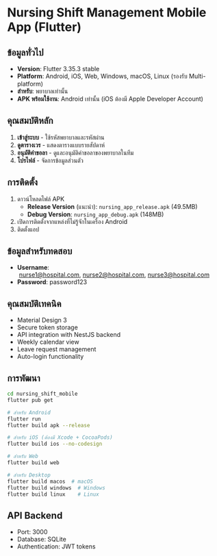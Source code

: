 # Nursing Shift Management Mobile App (Flutter)

## ข้อมูลทั่วไป
- **Version**: Flutter 3.35.3 stable
- **Platform**: Android, iOS, Web, Windows, macOS, Linux (รองรับ Multi-platform)
- **สำหรับ**: พยาบาลเท่านั้น
- **APK พร้อมใช้งาน**: Android เท่านั้น (iOS ต้องมี Apple Developer Account)

## คุณสมบัติหลัก
1. **เข้าสู่ระบบ** - ใช้รหัสพยาบาลและรหัสผ่าน
2. **ดูตารางเวร** - แสดงตารางแบบรายสัปดาห์
3. **อนุมัติคำขอลา** - ดูและอนุมัติคำขอลาของพยาบาลในทีม
4. **โปรไฟล์** - จัดการข้อมูลส่วนตัว

## การติดตั้ง
1. ดาวน์โหลดไฟล์ APK
   - **Release Version** (แนะนำ): `nursing_app_release.apk` (49.5MB)
   - **Debug Version**: `nursing_app_debug.apk` (148MB)
2. เปิดการติดตั้งจากแหล่งที่ไม่รู้จักในเครื่อง Android
3. ติดตั้งแอป

## ข้อมูลสำหรับทดสอบ
- **Username**:  nurse1@hospital.com, nurse2@hospital.com, nurse3@hospital.com 
- **Password**: password123

## คุณสมบัติเทคนิค
- Material Design 3
- Secure token storage
- API integration with NestJS backend
- Weekly calendar view
- Leave request management
- Auto-login functionality

## การพัฒนา
```bash
cd nursing_shift_mobile
flutter pub get

# สำหรับ Android
flutter run
flutter build apk --release

# สำหรับ iOS (ต้องมี Xcode + CocoaPods)
flutter build ios --no-codesign

# สำหรับ Web
flutter build web

# สำหรับ Desktop
flutter build macos  # macOS
flutter build windows  # Windows
flutter build linux    # Linux
```

## API Backend
- Port: 3000
- Database: SQLite
- Authentication: JWT tokens
